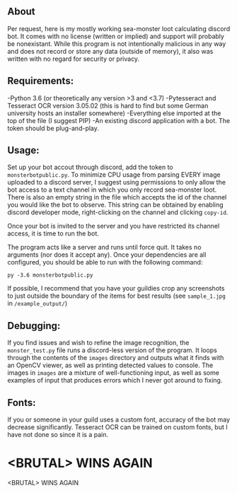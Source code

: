 ## About
Per request, here is my mostly working sea-monster loot calculating discord bot. It comes with no license (written or implied) and support will probably be nonexistant. While this program is not intentionally malicious in any way and does not record or store any data (outside of memory), it also was written with no regard for security or privacy.

## Requirements:
-Python 3.6 (or theoretically any version >3 and <3.7)
-Pytesseract and Tesseract OCR version 3.05.02 (this is hard to find but some German university hosts an installer somewhere)
-Everything else imported at the top of the file (I suggest PIP)
-An existing discord application with a bot. The token should be plug-and-play.

## Usage:
Set up your bot accout through discord, add the token to `monsterbotpublic.py`. To minimize CPU usage from parsing EVERY image uploaded to a discord server, I suggest using permissions to only allow the bot access to a text channel in which you only record sea-monster loot. There is also an empty string in the file which accepts the id of the channel you would like the bot to observe. This string can be obtained by enabling discord developer mode, right-clicking on the channel and clicking `copy-id`.

Once your bot is invited to the server and you have restricted its channel access, it is time to run the bot.

The program acts like a server and runs until force quit. It takes no arguments (nor does it accept any). Once your dependencies are all configured, you should be able to run with the following command:

```py -3.6 monsterbotpublic.py```

If possible, I recommend that you have your guildies crop any screenshots to just outside the boundary of the items for best results (see `sample_1.jpg` in `/example_output/`)

## Debugging:
If you find issues and wish to refine the image recognition, the `monster_test.py` file runs a discord-less version of the program. It loops through the contents of the `images` directory and outputs what it finds with an OpenCV viewer, as well as printing detected values to console. The images in `images` are a mixture of well-functioning input, as well as some examples of input that produces errors which I never got around to fixing.

## Fonts:
If you or someone in your guild uses a custom font, accuracy of the bot may decrease significantly. Tesseract OCR can be trained on custom fonts, but I have not done so since it is a pain.

# \<BRUTAL> WINS AGAIN
\<BRUTAL> WINS AGAIN
